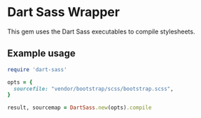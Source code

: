 # Dart Sass Wrapper

This gem uses the Dart Sass executables to compile stylesheets.

## Example usage

```ruby
require 'dart-sass'

opts = {
  sourcefile: "vendor/bootstrap/scss/bootstrap.scss",
}

result, sourcemap = DartSass.new(opts).compile
```
